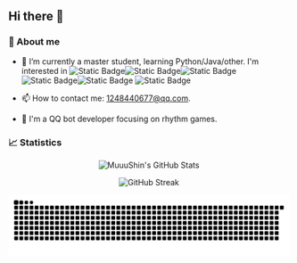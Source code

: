 ## Hi there 👋

### 🤔 About me

- 🌱 I’m currently a master student, learning Python/Java/other. I'm interested in ![Static Badge](https://img.shields.io/badge/Java-ok-1)![Static Badge](https://img.shields.io/badge/Python-ok-1)![Static Badge](https://img.shields.io/badge/C%2FC%2B%2B-learning-yellow)![Static Badge](https://img.shields.io/badge/SQL-learning-yellow)![Static Badge](https://img.shields.io/badge/assembly-beginner-green)
![Static Badge](https://img.shields.io/badge/verilog-beginner-green)

- 📫 How to contact me: 1248440677@qq.com. 

- 🤖 I'm a QQ bot developer focusing on rhythm games.

### 📈 Statistics

<div align="center">

  ![MuuuShin's GitHub Stats](https://github-readme-stats.vercel.app/api?username=MuuuShin&show_icons=true&icon_color=CE1D2D&text_color=718096&bg_color=ffffff&hide_title=true)
  
  ![GitHub Streak](https://streak-stats.demolab.com?user=MuuuShin&card_width=466)
</div>

<div align="center">
  <picture>
    <source media="(prefers-color-scheme: dark)" srcset="https://raw.githubusercontent.com/MuuuShin/MuuuShin/output/github-contribution-grid-snake-dark.svg" />
    <source media="(prefers-color-scheme: light)" srcset="https://raw.githubusercontent.com/MuuuShin/MuuuShin/output/github-contribution-grid-snake.svg" />
    <img alt="github-snake" src="https://raw.githubusercontent.com/MuuuShin/MuuuShin/output/github-contribution-grid-snake.svg" />
  </picture>
</div>



<!--
**MuuuShin/MuuuShin** is a ✨ _special_ ✨ repository because its `README.md` (this file) appears on your GitHub profile.

Here are some ideas to get you started:

- 🔭 I’m currently working on ...
- 🌱 I’m currently learning ...
- 👯 I’m looking to collaborate on ...
- 🤔 I’m looking for help with ...
- 💬 Ask me about ...
- 📫 How to reach me: ...
- 😄 Pronouns: ...
- ⚡ Fun fact: ...
-->
